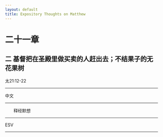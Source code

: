 ```yaml
---
layout: default
title: Expository Thoughts on Matthew
---
```


# 二十一章 

## 二 基督把在圣殿里做买卖的人赶出去；不结果子的无花果树

太21:12-22

***

中文<br>

***

&emsp;&emsp;释经默想

***

ESV

***
